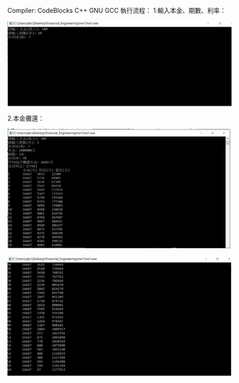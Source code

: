 Compiler: CodeBlocks C++ GNU GCC
執行流程：
  1.輸入本金、期數、利率：
  
  ![image](https://github.com/liwei861020/Financial_Engineering/blob/master/hw1/input.png)
  
  2.本金攤還：
  
  ![image](https://github.com/liwei861020/Financial_Engineering/blob/master/hw1/output1.png)
  
  ![image](https://github.com/liwei861020/Financial_Engineering/blob/master/hw1/output2.png)

